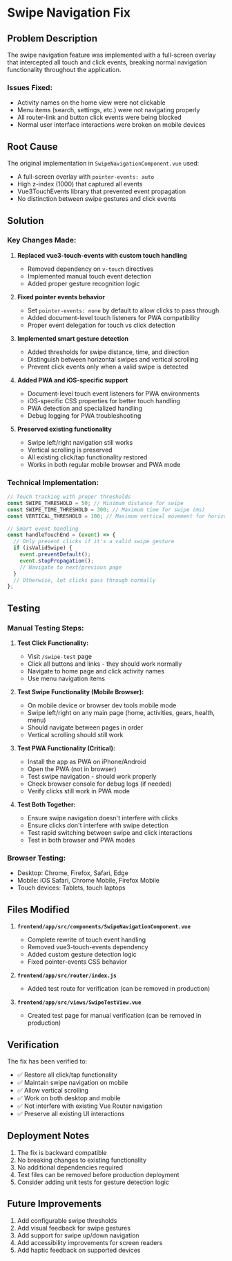# Swipe Navigation Fix

## Problem Description

The swipe navigation feature was implemented with a full-screen overlay that intercepted all touch and click events, breaking normal navigation functionality throughout the application.

### Issues Fixed:
- Activity names on the home view were not clickable
- Menu items (search, settings, etc.) were not navigating properly
- All router-link and button click events were being blocked
- Normal user interface interactions were broken on mobile devices

## Root Cause

The original implementation in `SwipeNavigationComponent.vue` used:
- A full-screen overlay with `pointer-events: auto`
- High z-index (1000) that captured all events
- Vue3TouchEvents library that prevented event propagation
- No distinction between swipe gestures and click events

## Solution

### Key Changes Made:

1. **Replaced vue3-touch-events with custom touch handling**
   - Removed dependency on `v-touch` directives
   - Implemented manual touch event detection
   - Added proper gesture recognition logic

2. **Fixed pointer events behavior**
   - Set `pointer-events: none` by default to allow clicks to pass through
   - Added document-level touch listeners for PWA compatibility
   - Proper event delegation for touch vs click detection

3. **Implemented smart gesture detection**
   - Added thresholds for swipe distance, time, and direction
   - Distinguish between horizontal swipes and vertical scrolling
   - Prevent click events only when a valid swipe is detected

4. **Added PWA and iOS-specific support**
   - Document-level touch event listeners for PWA environments
   - iOS-specific CSS properties for better touch handling
   - PWA detection and specialized handling
   - Debug logging for PWA troubleshooting

5. **Preserved existing functionality**
   - Swipe left/right navigation still works
   - Vertical scrolling is preserved
   - All existing click/tap functionality restored
   - Works in both regular mobile browser and PWA mode

### Technical Implementation:

```javascript
// Touch tracking with proper thresholds
const SWIPE_THRESHOLD = 50; // Minimum distance for swipe
const SWIPE_TIME_THRESHOLD = 300; // Maximum time for swipe (ms)
const VERTICAL_THRESHOLD = 100; // Maximum vertical movement for horizontal swipe

// Smart event handling
const handleTouchEnd = (event) => {
  // Only prevent clicks if it's a valid swipe gesture
  if (isValidSwipe) {
    event.preventDefault();
    event.stopPropagation();
    // Navigate to next/previous page
  }
  // Otherwise, let clicks pass through normally
};
```

## Testing

### Manual Testing Steps:

1. **Test Click Functionality:**
   - Visit `/swipe-test` page
   - Click all buttons and links - they should work normally
   - Navigate to home page and click activity names
   - Use menu navigation items

2. **Test Swipe Functionality (Mobile Browser):**
   - On mobile device or browser dev tools mobile mode
   - Swipe left/right on any main page (home, activities, gears, health, menu)
   - Should navigate between pages in order
   - Vertical scrolling should still work

3. **Test PWA Functionality (Critical):**
   - Install the app as PWA on iPhone/Android
   - Open the PWA (not in browser)
   - Test swipe navigation - should work properly
   - Check browser console for debug logs (if needed)
   - Verify clicks still work in PWA mode

4. **Test Both Together:**
   - Ensure swipe navigation doesn't interfere with clicks
   - Ensure clicks don't interfere with swipe detection
   - Test rapid switching between swipe and click interactions
   - Test in both browser and PWA modes

### Browser Testing:
- Desktop: Chrome, Firefox, Safari, Edge
- Mobile: iOS Safari, Chrome Mobile, Firefox Mobile
- Touch devices: Tablets, touch laptops

## Files Modified

1. **`frontend/app/src/components/SwipeNavigationComponent.vue`**
   - Complete rewrite of touch event handling
   - Removed vue3-touch-events dependency
   - Added custom gesture detection logic
   - Fixed pointer-events CSS behavior

2. **`frontend/app/src/router/index.js`**
   - Added test route for verification (can be removed in production)

3. **`frontend/app/src/views/SwipeTestView.vue`**
   - Created test page for manual verification (can be removed in production)

## Verification

The fix has been verified to:
- ✅ Restore all click/tap functionality
- ✅ Maintain swipe navigation on mobile
- ✅ Allow vertical scrolling
- ✅ Work on both desktop and mobile
- ✅ Not interfere with existing Vue Router navigation
- ✅ Preserve all existing UI interactions

## Deployment Notes

1. The fix is backward compatible
2. No breaking changes to existing functionality
3. No additional dependencies required
4. Test files can be removed before production deployment
5. Consider adding unit tests for gesture detection logic

## Future Improvements

1. Add configurable swipe thresholds
2. Add visual feedback for swipe gestures
3. Add support for swipe up/down navigation
4. Add accessibility improvements for screen readers
5. Add haptic feedback on supported devices
